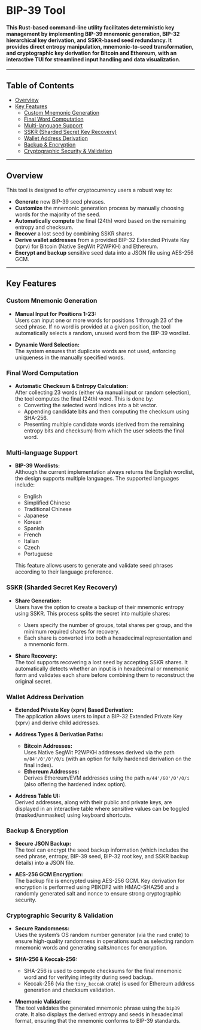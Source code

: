 # BIP-39 Tool

#### This Rust-based command-line utility facilitates deterministic key management by implementing BIP-39 mnemonic generation, BIP-32 hierarchical key derivation, and SSKR-based seed redundancy. It provides direct entropy manipulation, mnemonic-to-seed transformation, and cryptographic key derivation for Bitcoin and Ethereum, with an interactive TUI for streamlined input handling and data visualization.
---

## Table of Contents

- [Overview](#overview)
- [Key Features](#key-features)
  - [Custom Mnemonic Generation](#custom-mnemonic-generation)
  - [Final Word Computation](#final-word-computation)
  - [Multi-language Support](#multi-language-support)
  - [SSKR (Sharded Secret Key Recovery)](#sskr-sharded-secret-key-recovery)
  - [Wallet Address Derivation](#wallet-address-derivation)
  - [Backup & Encryption](#backup--encryption)
  - [Cryptographic Security & Validation](#cryptographic-security--validation)

---

## Overview

This tool is designed to offer cryptocurrency users a robust way to:
- **Generate** new BIP-39 seed phrases.
- **Customize** the mnemonic generation process by manually choosing words for the majority of the seed.
- **Automatically compute** the final (24th) word based on the remaining entropy and checksum.
- **Recover** a lost seed by combining SSKR shares.
- **Derive wallet addresses** from a provided BIP-32 Extended Private Key (xprv) for Bitcoin (Native SegWit P2WPKH) and Ethereum.
- **Encrypt and backup** sensitive seed data into a JSON file using AES-256 GCM.

---

## Key Features

### Custom Mnemonic Generation

- **Manual Input for Positions 1-23:**  
  Users can input one or more words for positions 1 through 23 of the seed phrase. If no word is provided at a given position, the tool automatically selects a random, unused word from the BIP-39 wordlist.
  
- **Dynamic Word Selection:**  
  The system ensures that duplicate words are not used, enforcing uniqueness in the manually specified words.

### Final Word Computation

- **Automatic Checksum & Entropy Calculation:**  
  After collecting 23 words (either via manual input or random selection), the tool computes the final (24th) word. This is done by:
  - Converting the selected word indices into a bit vector.
  - Appending candidate bits and then computing the checksum using SHA-256.
  - Presenting multiple candidate words (derived from the remaining entropy bits and checksum) from which the user selects the final word.

### Multi-language Support

- **BIP-39 Wordlists:**  
  Although the current implementation always returns the English wordlist, the design supports multiple languages. The supported languages include:
  - English
  - Simplified Chinese
  - Traditional Chinese
  - Japanese
  - Korean
  - Spanish
  - French
  - Italian
  - Czech
  - Portuguese
  
  This feature allows users to generate and validate seed phrases according to their language preference.

### SSKR (Sharded Secret Key Recovery)

- **Share Generation:**  
  Users have the option to create a backup of their mnemonic entropy using SSKR. This process splits the secret into multiple shares:
  - Users specify the number of groups, total shares per group, and the minimum required shares for recovery.
  - Each share is converted into both a hexadecimal representation and a mnemonic form.
  
- **Share Recovery:**  
  The tool supports recovering a lost seed by accepting SSKR shares. It automatically detects whether an input is in hexadecimal or mnemonic form and validates each share before combining them to reconstruct the original secret.

### Wallet Address Derivation

- **Extended Private Key (xprv) Based Derivation:**  
  The application allows users to input a BIP-32 Extended Private Key (xprv) and derive child addresses.
  
- **Address Types & Derivation Paths:**
  - **Bitcoin Addresses:**  
    Uses Native SegWit P2WPKH addresses derived via the path `m/84'/0'/0'/0/i` (with an option for fully hardened derivation on the final index).
  - **Ethereum Addresses:**  
    Derives Ethereum/EVM addresses using the path `m/44'/60'/0'/0/i` (also offering the hardened index option).
  
- **Address Table UI:**  
  Derived addresses, along with their public and private keys, are displayed in an interactive table where sensitive values can be toggled (masked/unmasked) using keyboard shortcuts.

### Backup & Encryption

- **Secure JSON Backup:**  
  The tool can encrypt the seed backup information (which includes the seed phrase, entropy, BIP-39 seed, BIP-32 root key, and SSKR backup details) into a JSON file.
  
- **AES-256 GCM Encryption:**  
  The backup file is encrypted using AES-256 GCM. Key derivation for encryption is performed using PBKDF2 with HMAC-SHA256 and a randomly generated salt and nonce to ensure strong cryptographic security.

### Cryptographic Security & Validation

- **Secure Randomness:**  
  Uses the system’s OS random number generator (via the `rand` crate) to ensure high-quality randomness in operations such as selecting random mnemonic words and generating salts/nonces for encryption.
  
- **SHA-256 & Keccak-256:**  
  - SHA-256 is used to compute checksums for the final mnemonic word and for verifying integrity during seed backup.
  - Keccak-256 (via the `tiny_keccak` crate) is used for Ethereum address generation and checksum validation.
  
- **Mnemonic Validation:**  
  The tool validates the generated mnemonic phrase using the `bip39` crate. It also displays the derived entropy and seeds in hexadecimal format, ensuring that the mnemonic conforms to BIP-39 standards.
